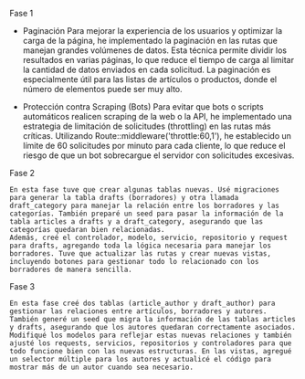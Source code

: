 Fase 1

-   Paginación
    Para mejorar la experiencia de los usuarios y optimizar la carga de la página, he implementado la paginación en las rutas que manejan grandes volúmenes de datos. Esta técnica permite dividir los resultados en varias páginas, lo que reduce el tiempo de carga al limitar la cantidad de datos enviados en cada solicitud. La paginación es especialmente útil para las listas de artículos o productos, donde el número de elementos puede ser muy alto.

-   Protección contra Scraping (Bots)
    Para evitar que bots o scripts automáticos realicen scraping de la web o la API, he implementado una estrategia de limitación de solicitudes (throttling) en las rutas más críticas. Utilizando Route::middleware('throttle:60,1'), he establecido un límite de 60 solicitudes por minuto para cada cliente, lo que reduce el riesgo de que un bot sobrecargue el servidor con solicitudes excesivas.

Fase 2

    En esta fase tuve que crear algunas tablas nuevas. Usé migraciones para generar la tabla drafts (borradores) y otra llamada draft_category para manejar la relación entre los borradores y las categorías. También preparé un seed para pasar la información de la tabla articles a drafts y a draft_category, asegurando que las categorías quedaran bien relacionadas.
    Además, creé el controlador, modelo, servicio, repositorio y request para drafts, agregando toda la lógica necesaria para manejar los borradores. Tuve que actualizar las rutas y crear nuevas vistas, incluyendo botones para gestionar todo lo relacionado con los borradores de manera sencilla.

Fase 3

    En esta fase creé dos tablas (article_author y draft_author) para gestionar las relaciones entre artículos, borradores y autores. También generé un seed que migra la información de las tablas articles y drafts, asegurando que los autores quedaran correctamente asociados.
    Modifiqué los modelos para reflejar estas nuevas relaciones y también ajusté los requests, servicios, repositorios y controladores para que todo funcione bien con las nuevas estructuras. En las vistas, agregué un selector múltiple para los autores y actualicé el código para mostrar más de un autor cuando sea necesario.
